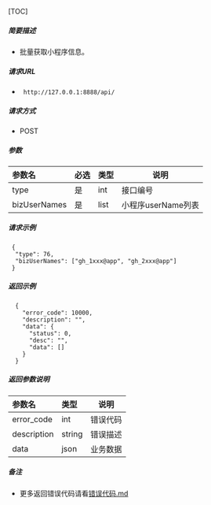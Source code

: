 

[TOC]
    
##### 简要描述

- 批量获取小程序信息。

##### 请求URL
- ` http://127.0.0.1:8888/api/`
  
##### 请求方式
- POST 

##### 参数

| 参数名          | 必选 | 类型   | 说明            |   
|:-------------|:---|:-----|---------------|   
| type         | 是  | int  | 接口编号          |   
| bizUserNames | 是  | list | 小程序userName列表 |   

##### 请求示例

```
 {
  "type": 76,
  "bizUserNames": ["gh_1xxx@app", "gh_2xxx@app"]
 } 
```

##### 返回示例 

``` 
  {
    "error_code": 10000,
    "description": "",
    "data": {
      "status": 0,
      "desc": "",
      "data": []
    }
  }
```

##### 返回参数说明 

| 参数名         | 类型     | 说明   |   
|:------------|:-------|------|   
| error_code  | int    | 错误代码 |   
| description | string | 错误描述 |   
| data        | json   | 业务数据 |   

##### 备注 

- 更多返回错误代码请看[错误代码.md](../错误代码.md)







